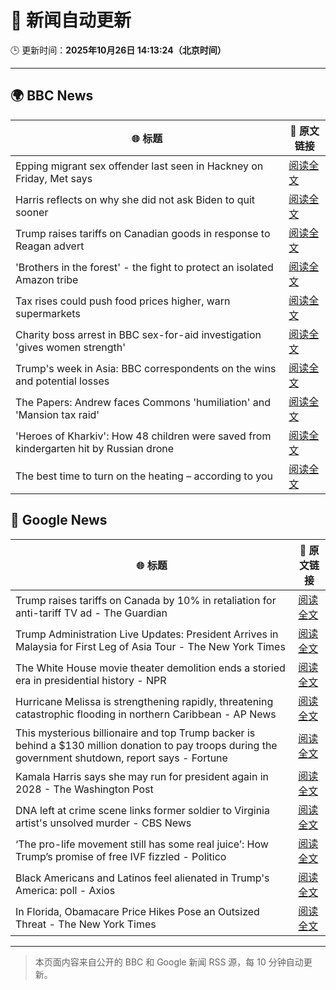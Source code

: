 # 🧠 新闻自动更新

🕒 更新时间：**2025年10月26日 14:13:24（北京时间）**

---

## 🌍 BBC News

| 🌐 标题 | 🔗 原文链接 |
|--------|-------------|
| Epping migrant sex offender last seen in Hackney on Friday, Met says | [阅读全文](https://www.bbc.com/news/articles/cn97jpy41n0o?at_medium=RSS&at_campaign=rss) |
| Harris reflects on why she did not ask Biden to quit sooner | [阅读全文](https://www.bbc.com/news/articles/cj412zgvy4do?at_medium=RSS&at_campaign=rss) |
| Trump raises tariffs on Canadian goods in response to Reagan advert | [阅读全文](https://www.bbc.com/news/articles/cx2ljgrm78zo?at_medium=RSS&at_campaign=rss) |
| 'Brothers in the forest' - the fight to protect an isolated Amazon tribe | [阅读全文](https://www.bbc.com/news/articles/cjw92x915xlo?at_medium=RSS&at_campaign=rss) |
| Tax rises could push food prices higher, warn supermarkets | [阅读全文](https://www.bbc.com/news/articles/c620gy43pe4o?at_medium=RSS&at_campaign=rss) |
| Charity boss arrest in BBC sex-for-aid investigation 'gives women strength' | [阅读全文](https://www.bbc.com/news/articles/cgkzg680j7lo?at_medium=RSS&at_campaign=rss) |
| Trump's week in Asia: BBC correspondents on the wins and potential losses | [阅读全文](https://www.bbc.com/news/articles/c9d6jnn37l2o?at_medium=RSS&at_campaign=rss) |
| The Papers: Andrew faces Commons 'humiliation' and 'Mansion tax raid' | [阅读全文](https://www.bbc.com/news/articles/c6256l7xy86o?at_medium=RSS&at_campaign=rss) |
| 'Heroes of Kharkiv': How 48 children were saved from kindergarten hit by Russian drone | [阅读全文](https://www.bbc.com/news/articles/c9q1w9ypl8jo?at_medium=RSS&at_campaign=rss) |
| The best time to turn on the heating – according to you | [阅读全文](https://www.bbc.com/news/articles/cgqly9ynnd4o?at_medium=RSS&at_campaign=rss) |

## 📰 Google News

| 🌐 标题 | 🔗 原文链接 |
|--------|-------------|
| Trump raises tariffs on Canada by 10% in retaliation for anti-tariff TV ad - The Guardian | [阅读全文](https://news.google.com/rss/articles/CBMiigFBVV95cUxPTGRLT0lFZUdpa3F4bzhQbGdUZjRZZExfcU9fUG5uWlppZ3Q0b0RJTjJvcUJPeUo0ejZCbjNzXzRwU21DdEtDTWdGblhpWHpkWEE1LW9ZZjlSanVUSUMwdnJoT1RkbjE4QnNHMl9ZLWNBTWc5T05UbzM5ZlNNaDN5TUFTTGlBMWRsUXc?oc=5) |
| Trump Administration Live Updates: President Arrives in Malaysia for First Leg of Asia Tour - The New York Times | [阅读全文](https://news.google.com/rss/articles/CBMiakFVX3lxTE1ObE1RMk1sN01GZ0E2cFktdDZMS1lNOW9HRzBlOVZZQnRpc1hQaTBmOFpURlU4aFpUUW56YVZSMEdLWU1zVXdSZTNVNnFGQ1NSaW91Y2M4WXJBUVMxTS1TR1ppODRaUnFfdHc?oc=5) |
| The White House movie theater demolition ends a storied era in presidential history - NPR | [阅读全文](https://news.google.com/rss/articles/CBMinwFBVV95cUxOMi1ncG02VjNlX09wQk9mbDJ5WlhMUmtJc3I2Mm5VMktnRFVPLXpJZUxKa1NlWDR1SG1Ma1lvRUtqSlRyX3dPekM5WHVMUGdMMWRpbURjaXBORThZUV9fWGIwbFFIVEVHaE43bEM0cXNwMF9USzZwUF8yN1pqV1QxdDdsaVZ6a2lkNmFvdEdoZG9RRWdiN2x3ZVR6YzhTOVU?oc=5) |
| Hurricane Melissa is strengthening rapidly, threatening catastrophic flooding in northern Caribbean - AP News | [阅读全文](https://news.google.com/rss/articles/CBMiqwFBVV95cUxNeHZMX2VyTGFoVmszZXNZVVlTM3p1bkt3dTZBQ2ttTk1sb1g1VkNIMGRfSjJkQUo3RjloTnl6NUY3TjdUVjktS19sYm8xR2JteUwxN1FHMW9TNG9zX2xySEtOUFh2RWhhVzlRTEdLMnpxcEdGV2lvb3V2MmNyVEpQMWpwV1dtamlIMVN6SXFOXy1mXzhVUldGMFdjNEstY1NvMmlsbDdhUFpBZlU?oc=5) |
| This mysterious billionaire and top Trump backer is behind a $130 million donation to pay troops during the government shutdown, report says - Fortune | [阅读全文](https://news.google.com/rss/articles/CBMiqAFBVV95cUxQemdWMUlpVmVBS196a0ZGZXR4d0VkaHl0WS1OT3U1YWFWT2cybnZFNXV0amxjUW1pMl9qdnRwSF9rVXE5Z1ZXWEEyZVJ2ejZtRWFmXzFwRXBzTmVfdU5BYmlVQVR2TU8xcWw0X25IYXlxWVpadng0cWUxMGZhYUNyLVZCVXZoMzlfNEFJeUJQdE1Lc0VSaExoTjdEb1hTb0NmWFRxOXd1SEM?oc=5) |
| Kamala Harris says she may run for president again in 2028 - The Washington Post | [阅读全文](https://news.google.com/rss/articles/CBMihgFBVV95cUxNR0V1cEdOLWNYekZMcEozZkdSZ0hocEIxcnpRdWVaYjZsSnk5MVBrYWFKQmQxRGlCQXVUM3Buc1lRYVNEMFlWZWJKVnBRNnRxdTdubFIzRHJwMmJBMmNGanhPTjRQU3hWdzRKcU84SnNENXNZTUhaNUFhZXl5am00VFJLNnN2dw?oc=5) |
| DNA left at crime scene links former soldier to Virginia artist's unsolved murder - CBS News | [阅读全文](https://news.google.com/rss/articles/CBMilwFBVV95cUxQSjRRRE5PWS15MTNGcVFYQldRUGh4b0ZxWUFVcmNkS0szTzlOVG5KVng1UFNZUGt2UmhHSTljSFBJZDkyU2xkTnNWNEhKbDh3REVldlgyYjA5T05kR2RpOElsZlRLdlVUTmJqR2Nja0FadmNHRjE0MlFiUkw5NkdxTXRMMXhEcDhGSVA4NXBaSE5aLWZqYVpF0gGcAUFVX3lxTE9JV1pTbjlOS25FenZqdV9yNnhhdXBhbTJFc0xDLUo5UDBwV2QxbC1UXzZXRENHaHoyNXZQeGIxX0xGWGxZb21UVXhfajBtWFZ4OGFySXE4UEZqamZiUi16d0ZhUXRWUm5EUmRIQ2JwRHVwY2xxeXdpTTY3NnQyOWdPRUl4b0ZWWEpnejJ4WnRUUnR1U2xaWXNQSXZCUQ?oc=5) |
| ‘The pro-life movement still has some real juice’: How Trump’s promise of free IVF fizzled - Politico | [阅读全文](https://news.google.com/rss/articles/CBMi0gFBVV95cUxOX1daTktYR0o1SGF2SlRHLXpSdHhudWFtdzVJYk1Oc3Z5Qm5UbjltbUt1R1l3X2Z3WGJDMHN5YjJfS1FCQzV6TXB4U0NPOWxSOFNFTnVOMDM4N3pzcWtDTUpYY3NNcXlXb3NGcVo0ZnpKcmdWVXhJWFpraEp6TlMxWTh3a0NCdVlRSWRfQ05Ib29IZllid0lXRnlWSFRMY1JjUk9jZnhENW9NbjdlV1V4bmc0TmhvZE00RU14bmlZUkFZM0NrSHRKUlZnckZoR2hpbWc?oc=5) |
| Black Americans and Latinos feel alienated in Trump's America: poll - Axios | [阅读全文](https://news.google.com/rss/articles/CBMigwFBVV95cUxOdjFqZVJ3czkxQlNVNTVfVVRFcHREQlk1YjZQM1B2bExZbnNGd213LW9aY1ltVkZkaFhma1VISFdQU1JSUHl5UEtNcVpQYjRfcnlqWUQydDZ0WjhrUXFZT2k1VkY0WS12OFFoTTZTV2pwVVhlQkxSY0E1VEgxdl9ON1Ftdw?oc=5) |
| In Florida, Obamacare Price Hikes Pose an Outsized Threat - The New York Times | [阅读全文](https://news.google.com/rss/articles/CBMingFBVV95cUxOSm14aTlERlE5dmlqMVZPVUFQdU1VMFZkR2dqcmxBS0E0ejhhb0xaWmxrX2V2bk5SVV8wZVlsMGdrSkJqTmNjc1I2eWxKS1dhN3JIdzgyM0drVU1zaTFraVduQ2UtOWtUNzB0MmM2MjZ4TjcyVFBUXzNIUmxDRjBNX1RZWFJvVUNtV3FfbTY5RTh1dEhSZVM5VE15RnFEUQ?oc=5) |

---
> 本页面内容来自公开的 BBC 和 Google 新闻 RSS 源，每 10 分钟自动更新。